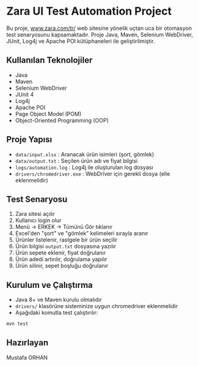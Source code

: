 # Zara UI Test Automation Project

Bu proje, www.zara.com/tr/ web sitesine yönelik uçtan uca bir otomasyon test senaryosunu kapsamaktadır. Proje Java, Maven, Selenium WebDriver, JUnit, Log4j ve Apache POI kütüphaneleri ile geliştirilmiştir.

##  Kullanılan Teknolojiler
- Java
- Maven
- Selenium WebDriver
- JUnit 4
- Log4j
- Apache POI
- Page Object Model (POM)
- Object-Oriented Programming (OOP)

## Proje Yapısı
- `data/input.xlsx` : Aranacak ürün isimleri (şort, gömlek)
- `data/output.txt` : Seçilen ürün adı ve fiyat bilgisi
- `logs/automation.log` : Log4j ile oluşturulan log dosyası
- `drivers/chromedriver.exe` : WebDriver için gerekli dosya (elle eklenmelidir)

## Test Senaryosu
1. Zara sitesi açılır
2. Kullanıcı login olur
3. Menü → ERKEK → Tümünü Gör tıklanır
4. Excel'den "şort" ve "gömlek" kelimeleri sırayla aranır
5. Ürünler listelenir, rastgele bir ürün seçilir
6. Ürün bilgisi `output.txt` dosyasına yazılır
7. Ürün sepete eklenir, fiyat doğrulanır
8. Ürün adedi artırılır, doğrulama yapılır
9. Ürün silinir, sepet boşluğu doğrulanır

## Kurulum ve Çalıştırma
- Java 8+ ve Maven kurulu olmalıdır
- `drivers/` klasörüne sisteminize uygun chromedriver eklenmelidir
- Aşağıdaki komutla test çalıştırılır:

```bash
mvn test
```

## Hazırlayan
Mustafa ORHAN
